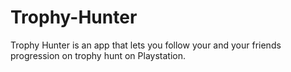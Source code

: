 # Trophy-Hunter
Trophy Hunter is an app that lets you follow your and your friends progression on trophy hunt on Playstation.
